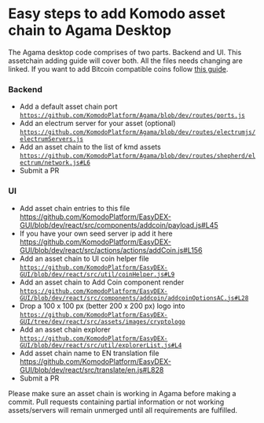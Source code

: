 # Easy steps to add Komodo asset chain to Agama Desktop

The Agama desktop code comprises of two parts. Backend and UI. This assetchain adding guide will cover both. All the files needs changing are linked. If you want to add Bitcoin compatible coins follow [this guide](https://github.com/KomodoPlatform/Agama/wiki/Add-a-Bitcoin-Compatible-coin-to-Agama-Desktop).

### Backend
- Add a default asset chain port [`https://github.com/KomodoPlatform/Agama/blob/dev/routes/ports.js`](https://github.com/KomodoPlatform/Agama/blob/dev/routes/ports.js)
- Add an electrum server for your asset (optional) [`https://github.com/KomodoPlatform/Agama/blob/dev/routes/electrumjs/electrumServers.js`](https://github.com/KomodoPlatform/Agama/blob/dev/routes/electrumjs/electrumServers.js)
- Add an asset chain to the list of kmd assets [`https://github.com/KomodoPlatform/Agama/blob/dev/routes/shepherd/electrum/network.js#L6`](https://github.com/KomodoPlatform/Agama/blob/dev/routes/shepherd/electrum/network.js#L6)
- Submit a PR

### UI
- Add asset chain entries to this file https://github.com/KomodoPlatform/EasyDEX-GUI/blob/dev/react/src/components/addcoin/payload.js#L45
- If you have your own seed server ip add it here https://github.com/KomodoPlatform/EasyDEX-GUI/blob/dev/react/src/actions/actions/addCoin.js#L156
- Add an asset chain to UI coin helper file [`https://github.com/KomodoPlatform/EasyDEX-GUI/blob/dev/react/src/util/coinHelper.js#L9`](https://github.com/KomodoPlatform/EasyDEX-GUI/blob/dev/react/src/util/coinHelper.js#L9)
- Add an asset chain to Add Coin component render [`https://github.com/KomodoPlatform/EasyDEX-GUI/blob/dev/react/src/components/addcoin/addcoinOptionsAC.js#L28`](https://github.com/KomodoPlatform/EasyDEX-GUI/blob/dev/react/src/components/addcoin/addcoinOptionsAC.js#L28)
- Drop a 100 x 100 px (better 200 x 200 px) logo into [`https://github.com/KomodoPlatform/EasyDEX-GUI/tree/dev/react/src/assets/images/cryptologo`](https://github.com/KomodoPlatform/EasyDEX-GUI/tree/dev/react/src/assets/images/cryptologo)
- Add an asset chain explorer [`https://github.com/KomodoPlatform/EasyDEX-GUI/blob/dev/react/src/util/explorerList.js#L4`](https://github.com/KomodoPlatform/EasyDEX-GUI/blob/dev/react/src/util/explorerList.js#L4)
- Add asset chain name to EN translation file https://github.com/KomodoPlatform/EasyDEX-GUI/blob/dev/react/src/translate/en.js#L828
- Submit a PR

Please make sure an asset chain is working in Agama before making a commit. Pull requests containing partial information or not working assets/servers will remain unmerged until all requirements are fulfilled.